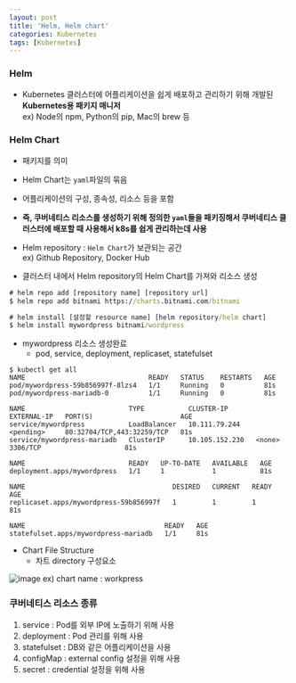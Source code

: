 ```yaml
---
layout: post
title: 'Helm, Helm chart'
categories: Kubernetes
tags: [Kubernetes]
---
```


### Helm
- Kubernetes 클러스터에 어플리케이션을 쉽게 배포하고 관리하기 위해 개발된 **Kubernetes용 패키지 매니저**  
ex) Node의 npm, Python의 pip, Mac의 brew 등

### Helm Chart
- 패키지를 의미
- Helm Chart는 `yaml`파일의 묶음
- 어플리케이션의 구성, 종속성, 리소스 등을 포함
- **즉, 쿠버네티스 리소스를 생성하기 위해 정의한 `yaml`들을 패키징해서 쿠버네티스 클러스터에 배포할 때 사용해서 k8s를 쉽게 관리하는데 사용**

- Helm repository : `Helm Chart`가 보관되는 공간  
ex) Github Repository, Docker Hub

- 클러스터 내에서 Helm repository의 Helm Chart를 가져와 리소스 생성

```cmd
# helm repo add [repository name] [repository url]
$ helm repo add bitnami https://charts.bitnami.com/bitnami

# helm install [설정할 resource name] [helm repository/helm chart]
$ helm install mywordpress bitnami/wordpress
```
- mywordpress 리소스 생성완료
  - pod, service, deployment, replicaset, statefulset

```
$ kubectl get all
NAME                               READY   STATUS    RESTARTS   AGE
pod/mywordpress-59b856997f-8lzs4   1/1     Running   0          81s
pod/mywordpress-mariadb-0          1/1     Running   0          81s

NAME                          TYPE           CLUSTER-IP       EXTERNAL-IP   PORT(S)                      AGE
service/mywordpress           LoadBalancer   10.111.79.244    <pending>     80:32704/TCP,443:32259/TCP   81s
service/mywordpress-mariadb   ClusterIP      10.105.152.230   <none>        3306/TCP                     81s

NAME                          READY   UP-TO-DATE   AVAILABLE   AGE
deployment.apps/mywordpress   1/1     1            1           81s

NAME                                     DESIRED   CURRENT   READY   AGE
replicaset.apps/mywordpress-59b856997f   1         1         1       81s

NAME                                   READY   AGE
statefulset.apps/mywordpress-mariadb   1/1     81s
```

- Chart File Structure
  - 차트 directory 구성요소

![image](https://github.com/europani/europani.github.io/assets/48157259/3f598b32-59ea-4009-9da6-0631736b4b54)
ex) chart name : workpress


### 쿠버네티스 리소스 종류
1. service : Pod를 외부 IP에 노출하기 위해 사용
2. deployment : Pod 관리를 위해 사용
3. statefulset : DB와 같은 어플리케이션을 사용
4. configMap : external config 설정을 위해 사용
5. secret : credential 설정을 위해 사용